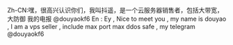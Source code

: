 Zh-CN:嘿，很高兴认识你们，我叫抖遥，是一个云服务器销售者，包括大带宽，大防御 我的电报 @douyaokf6
En : Ey , Nice to meet you , my name is douyao , I am a vps seller , include max port max ddos safe , my telegram @douyaokf6
